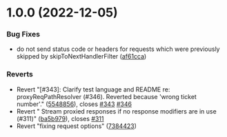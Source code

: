 # 1.0.0 (2022-12-05)


### Bug Fixes

* do not send status code or headers for requests which were previously skipped by skipToNextHandlerFilter ([af61cca](https://github.com/richardkazuomiller/express-http-proxy/commit/af61ccae542471fb0387180e6cdb018add52bc4c))


### Reverts

* Revert "[#343]: Clarify test language and README re: proxyReqPathResolver (#346).  Reverted because 'wrong ticket number'." ([5548856](https://github.com/richardkazuomiller/express-http-proxy/commit/55488564a5701ac1acd2b1dcdc198e99d338f5e3)), closes [#343](https://github.com/richardkazuomiller/express-http-proxy/issues/343) [#346](https://github.com/richardkazuomiller/express-http-proxy/issues/346)
* Revert " Stream proxied responses if no response modifiers are in use (#311)" ([ba5b979](https://github.com/richardkazuomiller/express-http-proxy/commit/ba5b9791fce5cc126c73773f5496424d48b5621f)), closes [#311](https://github.com/richardkazuomiller/express-http-proxy/issues/311)
* Revert "fixing request options" ([7384423](https://github.com/richardkazuomiller/express-http-proxy/commit/738442385b51a545d224a4c0c6180b2704a45ec9))
